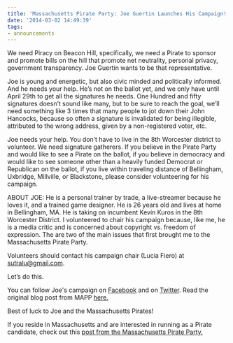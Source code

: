 ```yaml
---
title: 'Massachusetts Pirate Party: Joe Guertin Launches His Campaign!'
date: '2014-03-02 14:49:39'
tags:
- announcements
---
```


We need Piracy on Beacon Hill, specifically, we need a Pirate to sponsor and promote bills on the hill that promote net neutrality, personal privacy, government transparency. Joe Guertin wants to be that representative.

Joe is young and energetic, but also civic minded and politically informed. And he needs your help. He’s not on the ballot yet, and we only have until April 29th to get all the signatures he needs. One Hundred and fifty signatures doesn’t sound like many, but to be sure to reach the goal, we’ll need something like 3 times that many people to jot down their John Hancocks, because so often a signature is invalidated for being illegible, attributed to the wrong address, given by a non-registered voter, etc.

Joe needs your help. You don’t have to live in the 8th Worcester district to volunteer. We need signature gatherers. If you believe in the Pirate Party and would like to see a Pirate on the ballot, if you believe in democracy and would like to see someone other than a heavily funded Democrat or Republican on the ballot, if you live within traveling distance of Bellingham, Uxbridge, Millville, or Blackstone, please consider volunteering for his campaign.

ABOUT JOE: He is a personal trainer by trade, a live-streamer because he loves it, and a trained game designer. He is 26 years old and lives at home in Bellingham, MA. He is taking on incumbent Kevin Kuros in the 8th Worcester District. I volunteered to chair his campaign because, like me, he is a media critic and is concerned about copyright vs. freedom of expression. The are two of the main issues that first brought me to the Massachusetts Pirate Party.

Volunteers should contact his campaign chair (Lucia Fiero) at sutralu@gmail.com.

Let’s do this.

You can follow Joe's campaign on 
[Facebook](https://www.facebook.com/VoteGuertin)
and on 
[Twitter](https://twitter.com/VoteGuertin). Read the original blog post from MAPP 
[here.](http://www.masspirates.org/blog/2014/03/02/joe-guertin-launches-his-campaign/)

Best of luck to Joe and the Massachusetts Pirates! 

If you reside in Massachusetts and are interested in running as a Pirate candidate, check out this 
[post from the Massachusetts Pirate Party.](http://http://masspirates.org/blog/2014/02/19/democracy-calling-will-you-answer/)
